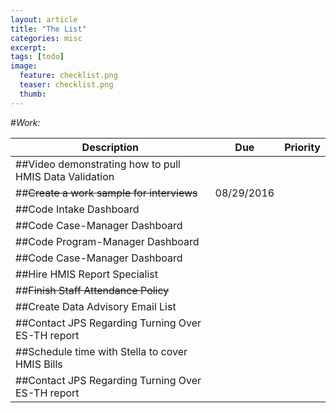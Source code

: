 ```yaml
---
layout: article
title: "The List"
categories: misc
excerpt:
tags: [todo]
image:
  feature: checklist.png
  teaser: checklist.png
  thumb:
---
```



#_Work:_

| Description  | Due  | Priority  |
|---|---|---|
| ##Video demonstrating how to pull HMIS Data Validation |   |   |
| ##~~Create a work sample for interviews~~ | 08/29/2016   |   |
| ##Code Intake Dashboard  |   |   |
| ##Code Case-Manager Dashboard  |   |   |
| ##Code Program-Manager Dashboard  |   |   |
| ##Code Case-Manager Dashboard  |   |   |
| ##Hire HMIS Report Specialist  |   |   |
| ##~~Finish Staff Attendance Policy~~  |   |   |
| ##Create Data Advisory Email List  |   |   |
| ##Contact JPS Regarding Turning Over ES-TH report |   |   |
| ##Schedule time with Stella to cover HMIS Bills |   |   |
| ##Contact JPS Regarding Turning Over ES-TH report |   |   |
